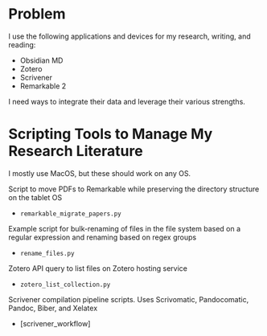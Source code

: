 
# Problem

I use the following applications and devices for my research, writing, and reading:
- Obsidian MD
- Zotero
- Scrivener
- Remarkable 2

I need ways to integrate their data and leverage their various strengths.

# Scripting Tools to Manage My Research Literature

I mostly use MacOS, but these should work on any OS.

Script to move PDFs to Remarkable while preserving the directory structure on the tablet OS
- `remarkable_migrate_papers.py`

Example script for bulk-renaming of files in the file system based on a regular expression and renaming based on regex groups
- `rename_files.py`

Zotero API query to list files on Zotero hosting service
- `zotero_list_collection.py`


Scrivener compilation pipeline scripts.  Uses Scrivomatic, Pandocomatic, Pandoc, Biber, and Xelatex
- [scrivener_workflow]


